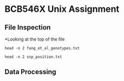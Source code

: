 # BCB546X Unix Assignment
## File Inspection
*Looking at the top of the file

`head -n 2 fang_et_al_genotypes.txt`


`head -n 2 snp_position.txt`



## Data Processing

 

